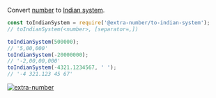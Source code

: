 Convert [number] to [Indian system].

```javascript
const toIndianSystem = require('@extra-number/to-indian-system');
// toIndianSystem(<number>, [separator=,])

toIndianSystem(500000);
// '5,00,000'
toIndianSystem(-20000000);
// '-2,00,00,000'
toIndianSystem(-4321.1234567, ' ');
// '-4 321.123 45 67'
```


[![extra-number](https://i.imgur.com/MCb8pjO.jpg)](https://www.npmjs.com/package/extra-number)

[number]: https://developer.mozilla.org/en-US/docs/Web/JavaScript/Guide/Numbers_and_dates
[Indian system]: https://en.wikipedia.org/wiki/Indian_numbering_system]
